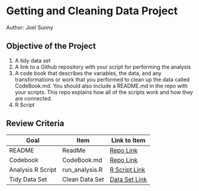 # Getting and Cleaning Data Project
Author: Joel Sunny <br />

## Objective of the Project
1. A tidy data set 
2. A link to a Github repository with your script for performing the analysis 
3. A code book that describes the variables, the data, and any transformations or work that you performed to clean up the data called CodeBook.md. You should also include a README.md in the repo with your scripts. This repo explains how all of the scripts work and how they are connected.
4. R Script

## Review Criteria

Goal | Item | Link to Item
--- | --- | ---
README | ReadMe |  [Repo Link](https://github.com/imjoelsunny/datasciencecoursera/blob/master/README.md "README.md")
Codebook | CodeBook.md |  [Repo Link](https://github.com/imjoelsunny/datasciencecoursera/blob/master/CodeBook.md "CodeBook.md")
Analysis R Script |  run_analysis.R |  [R Script Link](https://https://github.com/imjoelsunny/datasciencecoursera/blob/master/run_analysis.R "run_analysis.R")
Tidy Data Set |  Clean Data Set |  [Data Set Link](https://github.com/imjoelsunny/datasciencecoursera/blob/master/tidyData.txt "tidyData.txt")

